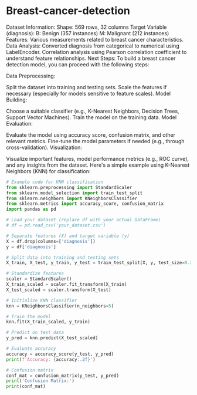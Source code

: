 # Breast-cancer-detection

Dataset Information:
Shape: 569 rows, 32 columns
Target Variable (diagnosis):
B: Benign (357 instances)
M: Malignant (212 instances)
Features: Various measurements related to breast cancer characteristics.
Data Analysis:
Converted diagnosis from categorical to numerical using LabelEncoder.
Correlation analysis using Pearson correlation coefficient to understand feature relationships.
Next Steps:
To build a breast cancer detection model, you can proceed with the following steps:

Data Preprocessing:

Split the dataset into training and testing sets.
Scale the features if necessary (especially for models sensitive to feature scales).
Model Building:

Choose a suitable classifier (e.g., K-Nearest Neighbors, Decision Trees, Support Vector Machines).
Train the model on the training data.
Model Evaluation:

Evaluate the model using accuracy score, confusion matrix, and other relevant metrics.
Fine-tune the model parameters if needed (e.g., through cross-validation).
Visualization:

Visualize important features, model performance metrics (e.g., ROC curve), and any insights from the dataset.
Here's a simple example using K-Nearest Neighbors (KNN) for classification:

```python
# Example code for KNN classification
from sklearn.preprocessing import StandardScaler
from sklearn.model_selection import train_test_split
from sklearn.neighbors import KNeighborsClassifier
from sklearn.metrics import accuracy_score, confusion_matrix
import pandas as pd

# Load your dataset (replace df with your actual DataFrame)
# df = pd.read_csv('your_dataset.csv')

# Separate features (X) and target variable (y)
X = df.drop(columns=['diagnosis'])
y = df['diagnosis']

# Split data into training and testing sets
X_train, X_test, y_train, y_test = train_test_split(X, y, test_size=0.2, random_state=42)

# Standardize features
scaler = StandardScaler()
X_train_scaled = scaler.fit_transform(X_train)
X_test_scaled = scaler.transform(X_test)

# Initialize KNN classifier
knn = KNeighborsClassifier(n_neighbors=5)

# Train the model
knn.fit(X_train_scaled, y_train)

# Predict on test data
y_pred = knn.predict(X_test_scaled)

# Evaluate accuracy
accuracy = accuracy_score(y_test, y_pred)
print(f'Accuracy: {accuracy:.2f}')

# Confusion matrix
conf_mat = confusion_matrix(y_test, y_pred)
print('Confusion Matrix:')
print(conf_mat)


